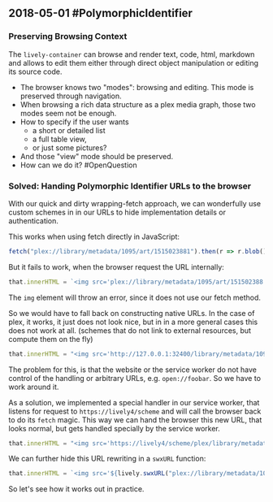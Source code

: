 ## 2018-05-01  #PolymorphicIdentifier

### Preserving Browsing Context

The `lively-container` can browse and render text, code, html, markdown and allows to edit them either through direct object manipulation or editing its source code.

- The browser knows two "modes": browsing and editing. This mode is preserved through navigation. 
- When browsing a rich data structure as a plex media graph, those two modes seem not be enough. 
- How to specify if the user wants 
  - a short or detailed list
  - a full table view, 
  - or just some pictures?  
- And those "view" mode should be preserved. 
- How can we do it? #OpenQuestion 

### Solved: Handing Polymorphic Identifier URLs to the browser

With our quick and dirty wrapping-fetch approach, we can wonderfully use custom schemes in
in our URLs to hide implementation details or authentication.

This works when using fetch directly in JavaScript:
```javascript
fetch("plex://library/metadata/1095/art/1515023881").then(r => r.blob())
```

But it fails to work, when the browser request the URL internally:

```javascript
that.innerHTML = `<img src='plex://library/metadata/1095/art/151502388'>`
```
The `img` element will throw an error, since it does not use our fetch method.

So we would have to fall back on constructing native URLs. In the case of plex, it works, it just does not look nice, but in in a more general cases this does not work at all. (schemes that do not link to external resources, but compute them on the fly) 

```javascript
that.innerHTML = "<img src='http://127.0.0.1:32400/library/metadata/1095/art/1515023881?X-Plex-Token=pF6JpWpxZrwRsqqwgThX'>"
```
The problem for this, is that the website or the service worker do not have control of the handling or arbitrary URLs, e.g. `open://foobar`. So we have to work around it. 

As a solution, we implemented a special handler in our service worker, that listens for request to `https://lively4/scheme` and will call the browser back to do its `fetch` magic. 
This way we can hand the browser this new URL, that looks normal, but gets handled specially by the service worker.

```javascript
that.innerHTML = "<img src='https://lively4/scheme/plex/library/metadata/1095/art/151502388'>"
```

We can further hide this URL rewriting in a `swxURL` function:
```javascript
that.innerHTML = `<img src='${lively.swxURL("plex://library/metadata/1095/art/151502388")}'>`
```

So let's see how it works out in practice. 


